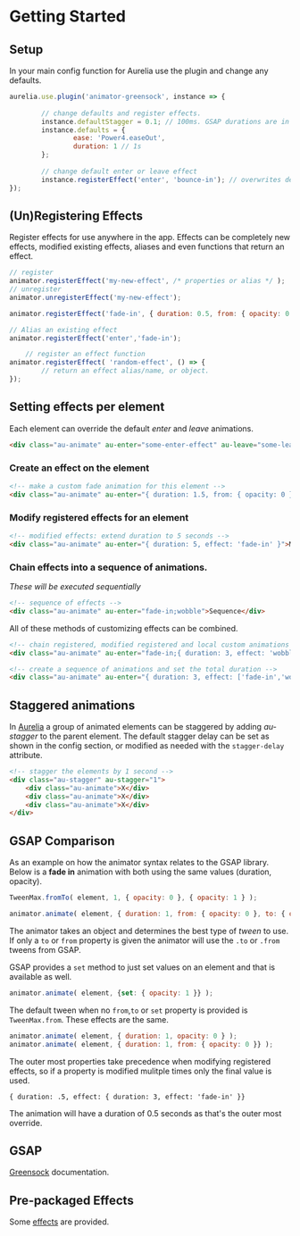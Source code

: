 # Getting Started

## Setup

In your main config function for Aurelia use the plugin and change any defaults.
```javascript
aurelia.use.plugin('animator-greensock', instance => {
        
        // change defaults and register effects.
        instance.defaultStagger = 0.1; // 100ms. GSAP durations are in seconds
        instance.defaults = {
                ease: 'Power4.easeOut',
                duration: 1 // 1s
        };
        
        // change default enter or leave effect
        instance.registerEffect('enter', 'bounce-in'); // overwrites default enter animation
});
```

## (Un)Registering Effects

Register effects for use anywhere in the app. Effects can be completely new effects, modified existing effects, aliases and even functions that return an effect.

```javascript
// register
animator.registerEffect('my-new-effect', /* properties or alias */ );
// unregister
animator.unregisterEffect('my-new-effect'); 
```

```javascript
animator.registerEffect('fade-in', { duration: 0.5, from: { opacity: 0 } );

// Alias an existing effect
animator.registerEffect('enter','fade-in');
```

```javascript
    // register an effect function
animator.registerEffect( 'random-effect', () => {
        // return an effect alias/name, or object.
});
```

## Setting effects per element

Each element can override the default _enter_ and _leave_ animations.

```html
<div class="au-animate" au-enter="some-enter-effect" au-leave="some-leave-effect">Customized</div>
```

### Create an effect on the element 
```html
<!-- make a custom fade animation for this element -->
<div class="au-animate" au-enter="{ duration: 1.5, from: { opacity: 0 }, to: { opacity: .6 } }">Faded</div>
```

### Modify registered effects for an element
```html
<!-- modified effects: extend duration to 5 seconds -->
<div class="au-animate" au-enter="{ duration: 5, effect: 'fade-in' }">Modified</div>
```

### Chain effects into a sequence of animations.
_These will be executed sequentially_
```html
<!-- sequence of effects -->
<div class="au-animate" au-enter="fade-in;wobble">Sequence</div>
```

All of these methods of customizing effects can be combined.
```html
<!-- chain registered, modified registered and local custom animations !-->
<div class="au-animate" au-enter="fade-in;{ duration: 3, effect: 'wobble' };{ duration: 1, to: { x: '+=20' } }">Mix</div>

<!-- create a sequence of animations and set the total duration -->
<div class="au-animate" au-enter="{ duration: 3, effect: ['fade-in','wobble'] }">3 seconds-ish</div>  
```

## Staggered animations

In [Aurelia](http://aurelia.io) a group of animated elements can be staggered by adding _au-stagger_ to the parent element. The default stagger delay can be set as shown in the config section, or modified as needed with the `stagger-delay` attribute.

```html
<!-- stagger the elements by 1 second -->
<div class="au-stagger" au-stagger="1">
    <div class="au-animate">X</div>
    <div class="au-animate">X</div>
    <div class="au-animate">X</div>
</div>
```

## GSAP Comparison

As an example on how the animator syntax relates to the GSAP library. Below is a **fade in** animation with both using the same values (duration, opacity).

```javascript
TweenMax.fromTo( element, 1, { opacity: 0 }, { opacity: 1 } );
```

```javascript
animator.animate( element, { duration: 1, from: { opacity: 0 }, to: { opacity: 1 } } );
```

The animator takes an object and determines the best type of _tween_ to use. If only a `to` or `from` property is given the animator will use the `.to` or `.from` tweens from GSAP. 

GSAP provides a `set` method to just set values on an element and that is available as well.
```javascript
animator.animate( element, {set: { opacity: 1 }} );
```

The default tween when no `from`,`to` or `set` property is provided is `TweenMax.from`. These effects are the same.
```javascript
animator.animate( element, { duration: 1, opacity: 0 } );
animator.animate( element, { duration: 1, from: { opacity: 0 }} );
```  

The outer most properties take precedence when modifying registered effects, so if a property is modified mulitple times only the final value is used.

`{ duration: .5, effect: { duration: 3, effect: 'fade-in' }}`

The animation will have a duration of 0.5 seconds as that's the outer most override.


## GSAP

[Greensock](http://greensock.com/docs/#/HTML5/) documentation. 

## Pre-packaged Effects

Some [effects](src/effects.js) are provided.
